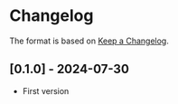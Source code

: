 # Changelog

The format is based on [Keep a Changelog](https://keepachangelog.com/en/1.0.0/).


## [0.1.0] - 2024-07-30
- First version

